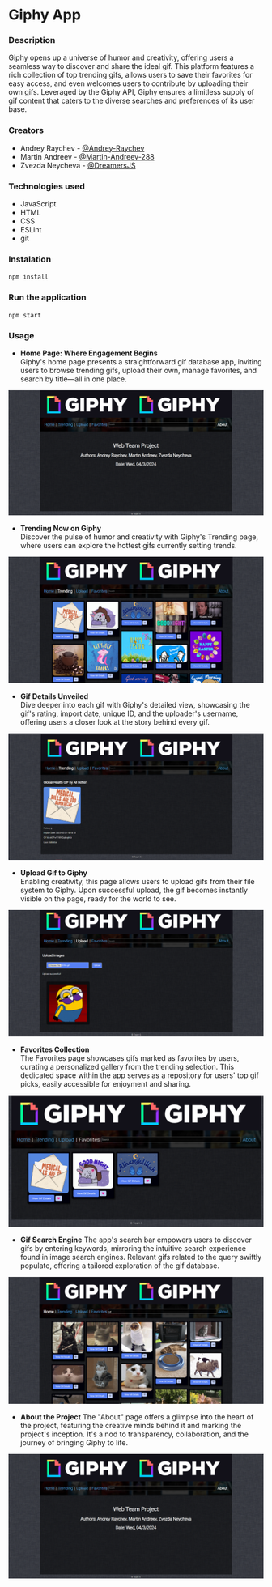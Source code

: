 # Giphy App

### Description

Giphy opens up a universe of humor and creativity, offering users a seamless way to discover and share the ideal gif. This platform features a rich collection of top trending gifs, allows users to save their favorites for easy access, and even welcomes users to contribute by uploading their own gifs. Leveraged by the Giphy API, Giphy ensures a limitless supply of gif content that caters to the diverse searches and preferences of its user base.

### Creators

- Andrey Raychev - [@Andrey-Raychev](https://github.com/Andrey-Raychev)
- Martin Andreev - [@Martin-Andreev-288](https://github.com/Martin-Andreev-288)
- Zvezda Neycheva - [@DreamersJS](https://github.com/DreamersJS)

### Technologies used

- JavaScript
- HTML
- CSS
- ESLint
- git

### Instalation

```
npm install
```

### Run the application

```
npm start
```

### Usage

- **Home Page: Where Engagement Begins**
  <br />Giphy's home page presents a straightforward gif database app, inviting users to browse trending gifs, upload their own, manage favorites, and search by title—all in one place.

<img src="./Team Project/template/images/about.png"/>
<br/>

- **Trending Now on Giphy**
  <br />Discover the pulse of humor and creativity with Giphy's Trending page, where users can explore the hottest gifs currently setting trends.

 <img src="./Team Project/template/images/trending.png"/>
 <br />

- **Gif Details Unveiled**
  <br />Dive deeper into each gif with Giphy's detailed view, showcasing the gif's rating, import date, unique ID, and the uploader's username, offering users a closer look at the story behind every gif.

<img src="./Team Project/template/images/trendingDetails.png"/>
<br/>

- **Upload Gif to Giphy**
  <br />Enabling creativity, this page allows users to upload gifs from their file system to Giphy. Upon successful upload, the gif becomes instantly visible on the page, ready for the world to see.

<img src="./Team Project/template/images/uploadImg.png"/>
<br/>

- **Favorites Collection**
  <br/>The Favorites page showcases gifs marked as favorites by users, curating a personalized gallery from the trending selection. This dedicated space within the app serves as a repository for users' top gif picks, easily accessible for enjoyment and sharing.

<img src="./Team Project/template/images/favorites.png"/>
<br/>

- **Gif Search Engine**
  The app's search bar empowers users to discover gifs by entering keywords, mirroring the intuitive search experience found in image search engines. Relevant gifs related to the query swiftly populate, offering a tailored exploration of the gif database.

<img src="./Team Project/template/images/search.png"/>
<br/>

- **About the Project**
  The "About" page offers a glimpse into the heart of the project, featuring the creative minds behind it and marking the project's inception. It's a nod to transparency, collaboration, and the journey of bringing Giphy to life.

<img src="./Team Project/template/images/about.png"/>
<br/>

